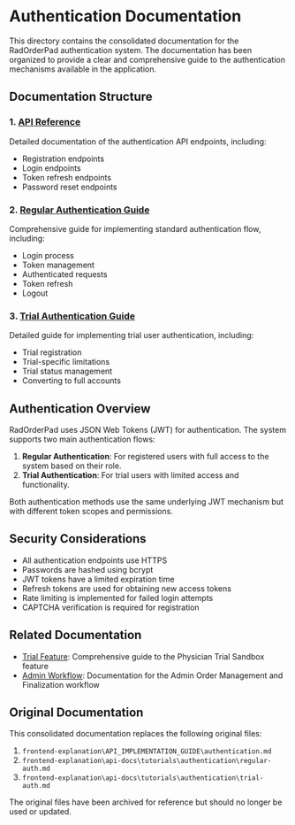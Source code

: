 # Authentication Documentation

This directory contains the consolidated documentation for the RadOrderPad authentication system. The documentation has been organized to provide a clear and comprehensive guide to the authentication mechanisms available in the application.

## Documentation Structure

### 1. [API Reference](./api-reference.md)

Detailed documentation of the authentication API endpoints, including:
- Registration endpoints
- Login endpoints
- Token refresh endpoints
- Password reset endpoints

### 2. [Regular Authentication Guide](./regular-auth-guide.md)

Comprehensive guide for implementing standard authentication flow, including:
- Login process
- Token management
- Authenticated requests
- Token refresh
- Logout

### 3. [Trial Authentication Guide](./trial-auth-guide.md)

Detailed guide for implementing trial user authentication, including:
- Trial registration
- Trial-specific limitations
- Trial status management
- Converting to full accounts

## Authentication Overview

RadOrderPad uses JSON Web Tokens (JWT) for authentication. The system supports two main authentication flows:

1. **Regular Authentication**: For registered users with full access to the system based on their role.
2. **Trial Authentication**: For trial users with limited access and functionality.

Both authentication methods use the same underlying JWT mechanism but with different token scopes and permissions.

## Security Considerations

- All authentication endpoints use HTTPS
- Passwords are hashed using bcrypt
- JWT tokens have a limited expiration time
- Refresh tokens are used for obtaining new access tokens
- Rate limiting is implemented for failed login attempts
- CAPTCHA verification is required for registration

## Related Documentation

- [Trial Feature](../features/trial-feature.md): Comprehensive guide to the Physician Trial Sandbox feature
- [Admin Workflow](../admin-workflow/README.md): Documentation for the Admin Order Management and Finalization workflow

## Original Documentation

This consolidated documentation replaces the following original files:

1. `frontend-explanation\API_IMPLEMENTATION_GUIDE\authentication.md`
2. `frontend-explanation\api-docs\tutorials\authentication\regular-auth.md`
3. `frontend-explanation\api-docs\tutorials\authentication\trial-auth.md`

The original files have been archived for reference but should no longer be used or updated.